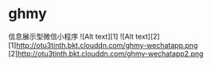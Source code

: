 # ghmy
信息展示型微信小程序
![Alt text][1]
![Alt text][2]
[1]http://otu3tinth.bkt.clouddn.com/ghmy-wechatapp.png
[2]http://otu3tinth.bkt.clouddn.com/ghmy-wechatapp2.png
